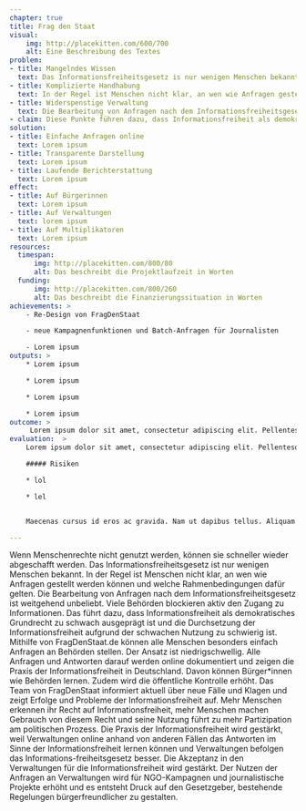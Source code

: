 ```yaml
---
chapter: true
title: Frag den Staat
visual:
    img: http://placekitten.com/600/700
    alt: Eine Beschreibung des Textes
problem:
- title: Mangelndes Wissen
  text: Das Informationsfreiheitsgesetz is nur wenigen Menschen bekannt
- title: Komplizierte Handhabung
  text: In der Regel ist Menschen nicht klar, an wen wie Anfragen gestellt werden können und welche Rahmen-bedingungen dafür gelten.
- title: Widerspenstige Verwaltung
  text: Die Bearbeitung von Anfragen nach dem Informationsfreiheitsgesetz ist weitgehend unbeliebt. Viele Behörden blockieren aktiv den Zugang zu Informationen.
- claim: Diese Punkte führen dazu, dass Informationsfreiheit als demokratisches Grundrecht zu schwach ausgeprägt ist und die Durchsetzung der Informationsfreiheit aufgrund der schwachen Nutzung zu schwierig ist
solution:
- title: Einfache Anfragen online
  text: Lorem ipsum
- title: Transparente Darstellung
  text: Lorem ipsum
- title: Laufende Berichterstattung
  text: Lorem ipsum
effect:
- title: Auf Bürgerinnen
  text: Lorem ipsum
- title: Auf Verwaltungen
  text: lorem ipsum
- title: Auf Multiplikatoren
  text: Lorem ipsum
resources:
  timespan:
      img: http://placekitten.com/800/80
      alt: Das beschreibt die Projektlaufzeit in Worten
  funding:
      img: http://placekitten.com/800/260
      alt: Das beschreibt die Finanzierungssituation in Worten
achievements: >
    - Re-Design von FragDenStaat

    - neue Kampagnenfunktionen und Batch-Anfragen für Journalisten

    - Lorem ipsum
outputs: >
    * Lorem ipsum

    * Lorem ipsum

    * Lorem ipsum

    * Lorem ipsum
outcome: >
     Lorem ipsum dolor sit amet, consectetur adipiscing elit. Pellentesque vitae nisi volutpat, fringilla sapien ut, luctus ligula. Maecenas cursus id eros ac gravida. Nam ut dapibus tellus. Aliquam pharetra, massa quis aliquam viverra, erat dolor aliquet massa, at elementum dolor nunc sed tellus. Sed varius at lorem a blandit. Sed eleifend, orci eu viverra ultricies, neque nunc mattis nulla, eu mollis tellus justo eu turpis. Praesent rhoncus eros odio, ut commodo lorem commodo vitae.
evaluation:  >
    Lorem ipsum dolor sit amet, consectetur adipiscing elit. Pellentesque vitae nisi volutpat, fringilla sapien ut, luctus ligula. Maecenas cursus id eros ac gravida. Nam ut dapibus tellus. Aliquam pharetra, massa quis aliquam viverra.

    ##### Risiken

    * lol

    * lel


    Maecenas cursus id eros ac gravida. Nam ut dapibus tellus. Aliquam pharetra, massa quis aliquam viverra.

---
```


Wenn Menschenrechte nicht genutzt werden, können sie schneller wieder abgeschafft werden. Das Informationsfreiheitsgesetz ist nur wenigen Menschen bekannt. In der Regel ist Menschen nicht klar, an wen wie Anfragen gestellt werden können und welche Rahmenbedingungen dafür gelten. Die Bearbeitung von Anfragen nach dem Informationsfreiheitsgesetz ist weitgehend unbeliebt. Viele Behörden blockieren aktiv den Zugang zu Informationen. Das führt dazu, dass Informationsfreiheit als demokratisches Grundrecht zu schwach ausgeprägt ist und die Durchsetzung der Informationsfreiheit aufgrund der schwachen Nutzung zu schwierig ist. Mithilfe von FragDenStaat.de können alle Menschen besonders einfach Anfragen an Behörden stellen. Der Ansatz ist niedrigschwellig. Alle Anfragen und Antworten darauf werden online dokumentiert und zeigen die Praxis der Informationsfreiheit in Deutschland. Davon können Bürger*innen wie Behörden lernen. Zudem wird die öffentliche Kontrolle erhöht. Das Team von FragDenStaat informiert aktuell über neue Fälle und Klagen und zeigt Erfolge und Probleme der Informationsfreiheit auf. Mehr Menschen erkennen ihr Recht auf Informationsfreiheit, mehr Menschen machen Gebrauch von diesem Recht und seine Nutzung führt zu mehr Partizipation am politischen Prozess. Die Praxis der Informationsfreiheit wird gestärkt, weil Verwaltungen online anhand von anderen Fällen das Antworten im Sinne der Informationsfreiheit lernen können und Verwaltungen befolgen das Informations-freiheitsgesetz besser. Die Akzeptanz in den Verwaltungen für die Informationsfreiheit wird gestärkt. Der Nutzen der Anfragen an Verwaltungen wird für NGO-Kampagnen und journalistische Projekte erhöht und es entsteht Druck auf den Gesetzgeber, bestehende Regelungen bürgerfreundlicher zu gestalten.
